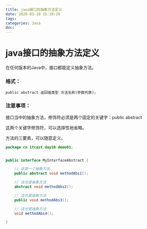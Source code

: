 ```yaml
---
title: java接口的抽象方法定义
date: 2020-03-10 15:18:29
tags:
categories: Java
doc:
---
```


# java接口的抽象方法定义

在任何版本的Java中，接口都能定义抽象方法。

### 格式：

`public abstract 返回值类型 方法名称(参数列表);`

### 注意事项：

接口当中的抽象方法，修饰符必须是两个固定的关键字：public abstract

这两个关键字修饰符，可以选择性地省略。

方法的三要素，可以随意定义。




```java
package cn.itcast.day10.demo01;


public interface MyInterfaceAbstract {

    // 这是一个抽象方法
    public abstract void methodAbs1();

    // 这也是抽象方法
    abstract void methodAbs2();

    // 这也是抽象方法
    public void methodAbs3();

    // 这也是抽象方法
    void methodAbs4();

}

```

